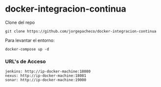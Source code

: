 # docker-integracion-continua


Clone del repo

```
git clone https://github.com/jorgepacheco/docker-integracion-continua
```

Para levantar el entorno:


```
docker-compose up -d
```

### URL's de Acceso

```
jenkins: http://ip-docker-machine:18080
nexus: http://ip-docker-machine:18081
sonar: http://ip-docker-machine:19000

```
